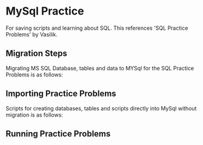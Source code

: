 # MySql Practice
For saving scripts and learning about SQL. This references 'SQL Practice Problems' by Vasilik.

## Migration Steps
Migrating MS SQL Database, tables and data to MYSql for the SQL Practice Problems is as follows:

<Document Steps on how to migrate to MySql>

## Importing Practice Problems
Scripts for creating databases, tables and scripts directly into MySql without migration is as follows:

<Document Steps on how to import database table and data to MySql>

## Running Practice Problems
